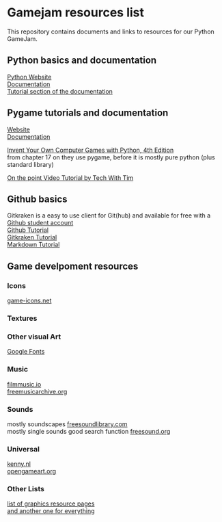 # Gamejam resources list
This repository contains documents and links to resources for our Python GameJam.

## Python basics and documentation
[Python Website](https://www.python.org)  
[Documentation](https://docs.python.org/3/)  
[Tutorial section of the documentation](https://docs.python.org/3/tutorial/index.html)

## Pygame tutorials and documentation
[Website](https://www.pygame.org)  
[Documentation](https://www.pygame.org/docs/index.html)

[Invent Your Own Computer Games with Python, 4th Edition](http://inventwithpython.com/invent4thed/)  
from chapter 17 on they use pygame, before it is mostly pure python (plus standard library)  

[On the point Video Tutorial by Tech With Tim](https://www.youtube.com/watch?v=i6xMBig-pP4&list=PLzMcBGfZo4-lp3jAExUCewBfMx3UZFkh5)

## Github basics  
Gitkraken is a easy to use client for Git(hub) and available for free with a [Github student account](https://education.github.com/students)  
[Github Tutorial](https://guides.github.com/activities/hello-world/)  
[Gitkraken Tutorial](https://support.gitkraken.com/)  
[Markdown Tutorial](https://guides.github.com/features/mastering-markdown/)

## Game develpoment resources

### Icons
[game-icons.net](https://game-icons.net/)

### Textures


### Other visual Art
[Google Fonts](https://fonts.google.com/)

### Music
[filmmusic.io](filmmusic.io)  
[freemusicarchive.org](https://freemusicarchive.org/static)

### Sounds
mostly soundscapes [freesoundlibrary.com](https://www.freesoundslibrary.com/)  
mostly single sounds good search function [freesound.org](https://freesound.org)

### Universal
[kenny.nl](kenney.nl)  
[opengameart.org](https://opengameart.org/)

### Other Lists
[list of graphics resource pages](https://web.archive.org/web/20190306021527/http://www.pixelprospector.com/royalty-free-graphics/)  
[and another one for everything](https://docs.google.com/document/d/1qQf5zjvJHEB40xYhTiFo9GzNYUBt8iAw8vzPu2Oy354/edit)

